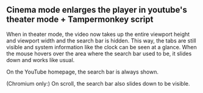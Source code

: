 ## Cinema mode enlarges the player in youtube's theater mode + Tampermonkey script

When in theater mode, the video now takes up the entire viewport height and viewport width and the search bar is hidden. This way, the tabs are still visible and system information like the clock can be seen at a glance. When the mouse hovers over the area where the search bar used to be, it slides down and works like usual.

On the YouTube homepage, the search bar is always shown.

(Chromium only:)
On scroll, the search bar also slides down to be visible.

